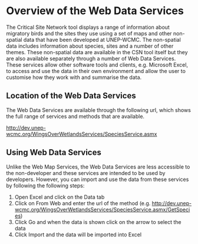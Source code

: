 # Overview of the Web Data Services #

The Critical Site Network tool displays a range of information about migratory birds and the sites they use using a set of maps and other non-spatial data that have been developed at UNEP-WCMC. The non-spatial data includes information about species, sites and a number of other themes. These non-spatial data are available in the CSN tool itself but they are also available separately through a number of Web Data Services. These services allow other software tools and clients, e.g. Microsoft Excel, to access and use the data in their own environment and allow the user to customise how they work with and summarise the data.

## Location of the Web Data Services ##

The Web Data Services are available through the following url, which shows the full range of services and methods that are available.

http://dev.unep-wcmc.org/WingsOverWetlandsServices/SpeciesService.asmx

## Using Web Data Services ##

Unlike the Web Map Services, the Web Data Services are less accessible to the non-developer and these services are intended to be used by developers. However, you can import and use the data from these services by following the following steps:

1. Open Excel and click on the Data tab
2. Click on From Web and enter the url of the method (e.g. http://dev.unep-wcmc.org/WingsOverWetlandsServices/SpeciesService.asmx/GetSpecies)
3. Click Go and when the data is shown click on the arrow to select the data
4. Click Import and the data will be imported into Excel
